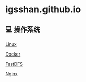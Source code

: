 # igsshan.github.io



## :computer: 操作系统

[Linux](https://github.com/igsshan/igsshan.github.io/blob/main/notes/%E6%93%8D%E4%BD%9C%E7%B3%BB%E7%BB%9F/4.Linux%E4%BD%BF%E7%94%A8/Linux%E4%BD%BF%E7%94%A8.md)

[Docker](https://github.com/igsshan/igsshan.github.io/blob/main/notes/%E6%93%8D%E4%BD%9C%E7%B3%BB%E7%BB%9F/1.docker%E4%BD%BF%E7%94%A8/docker%E5%AE%89%E8%A3%85.md)

[FastDFS](https://github.com/igsshan/igsshan.github.io/blob/main/notes/%E6%93%8D%E4%BD%9C%E7%B3%BB%E7%BB%9F/3.fastdfs%E4%BD%BF%E7%94%A8/docker%E5%AE%89%E8%A3%85fastdfs.md)

[Nginx](https://github.com/igsshan/igsshan.github.io/blob/main/notes/%E6%93%8D%E4%BD%9C%E7%B3%BB%E7%BB%9F/2.nginx%E4%BD%BF%E7%94%A8/nginx%E4%BB%8B%E7%BB%8D.md)


